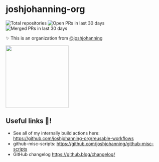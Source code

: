 # joshjohanning-org

<!-- start organization badges -->
![Total repositories](https://img.shields.io/static/v1?label=Total%20repositories&message=379&color=blue) ![Open PRs in last 30 days](https://img.shields.io/static/v1?label=Open%20PRs%20in%20last%2030%20days&message=19&color=blue) ![Merged PRs in last 30 days](https://img.shields.io/static/v1?label=Merged%20PRs%20in%20last%2030%20days&message=12&color=blue)
<!-- end organization badges -->

✨ This is an organization from [@joshjohanning](https://github.com/joshjohanning)

<img src="https://github.com/joshjohanning-org/.github/assets/19912012/f416c7e9-c5cc-4fae-88ef-98e993aac0ef" width="200" >

## Useful links 🔗!

- See all of my internally build actions here: https://github.com/joshjohanning-org/reusable-workflows
- github-misc-scripts: https://github.com/joshjohanning/github-misc-scripts
- GitHub changelog https://github.blog/changelog/
